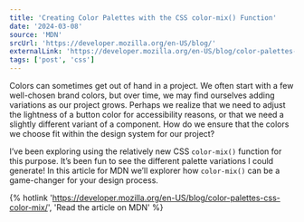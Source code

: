 ```yaml
---
title: 'Creating Color Palettes with the CSS color-mix() Function'
date: '2024-03-08'
source: 'MDN'
srcUrl: 'https://developer.mozilla.org/en-US/blog/'
externalLink: 'https://developer.mozilla.org/en-US/blog/color-palettes-css-color-mix/'
tags: ['post', 'css']
---
```


Colors can sometimes get out of hand in a project. We often start with a few well-chosen brand colors, but over time, we may find ourselves adding variations as our project grows. Perhaps we realize that we need to adjust the lightness of a button color for accessibility reasons, or that we need a slightly different variant of a component. How do we ensure that the colors we choose fit within the design system for our project?

I’ve been exploring using the relatively new CSS `color-mix()` function for this purpose. It’s been fun to see the different palette variations I could generate! In this article for MDN we’ll explorer how `color-mix()` can be a game-changer for your design process.

{% hotlink 'https://developer.mozilla.org/en-US/blog/color-palettes-css-color-mix/', 'Read the article on MDN' %}

